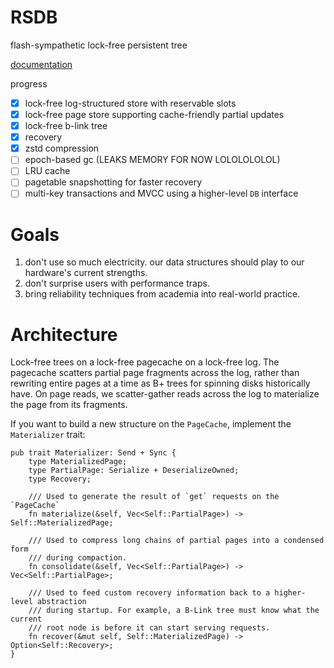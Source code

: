 # RSDB

flash-sympathetic lock-free persistent tree

[documentation](https://docs.rs/rsdb)

progress

- [x] lock-free log-structured store with reservable slots
- [x] lock-free page store supporting cache-friendly partial updates
- [x] lock-free b-link tree
- [x] recovery
- [x] zstd compression
- [ ] epoch-based gc (LEAKS MEMORY FOR NOW LOLOLOLOLOL)
- [ ] LRU cache
- [ ] pagetable snapshotting for faster recovery
- [ ] multi-key transactions and MVCC using a higher-level `DB` interface

# Goals

1. don't use so much electricity. our data structures should play to our hardware's current strengths.
1. don't surprise users with performance traps.
1. bring reliability techniques from academia into real-world practice.

# Architecture

Lock-free trees on a lock-free pagecache on a lock-free log. The pagecache scatters
partial page fragments across the log, rather than rewriting entire pages at a time
as B+ trees for spinning disks historically have. On page reads, we scatter-gather
reads across the log to materialize the page from its fragments.

If you want to build a new structure on the `PageCache`, implement the `Materializer` trait:

```
pub trait Materializer: Send + Sync {
    type MaterializedPage;
    type PartialPage: Serialize + DeserializeOwned;
    type Recovery;

    /// Used to generate the result of `get` requests on the `PageCache`
    fn materialize(&self, Vec<Self::PartialPage>) -> Self::MaterializedPage;

    /// Used to compress long chains of partial pages into a condensed form
    /// during compaction.
    fn consolidate(&self, Vec<Self::PartialPage>) -> Vec<Self::PartialPage>;

    /// Used to feed custom recovery information back to a higher-level abstraction
    /// during startup. For example, a B-Link tree must know what the current
    /// root node is before it can start serving requests.
    fn recover(&mut self, Self::MaterializedPage) -> Option<Self::Recovery>;
}
```
